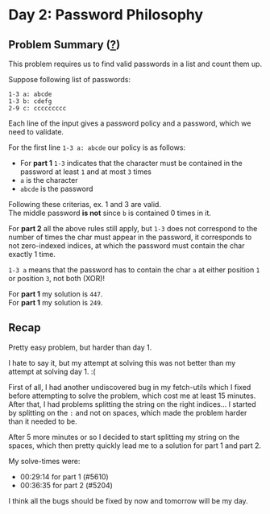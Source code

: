 # Day 2: Password Philosophy
## Problem Summary ([?](https://adventofcode.com/2020/day/2))

This problem requires us to find valid passwords in a list and count them up.

Suppose following list of passwords:
```
1-3 a: abcde
1-3 b: cdefg
2-9 c: ccccccccc
```

Each line of the input gives a password policy and a password, which we need to validate.

For the first line `1-3 a: abcde` our policy is as follows:
- For **part 1** `1-3` indicates that the character must be contained in the password at least `1` and at most `3` times
- `a` is the character
- `abcde` is the password

Following these criterias, ex. 1 and 3 are valid.  
The middle password **is not** since `b` is contained 0 times in it.

For **part 2** all the above rules still apply, but `1-3` does not correspond to the number of times the char must appear in the password,
it corresponds to not zero-indexed indices, at which the password must contain the char exactly 1 time.

`1-3 a` means that the password has to contain the char `a` at either position `1` or position `3`, not both (XOR)!

For **part 1** my solution is `447`.  
For **part 1** my solution is `249`.

## Recap
Pretty easy problem, but harder than day 1.  

I hate to say it, but my attempt at solving this was not better than my attempt at solving day 1. :(  

First of all, I had another undiscovered bug in my fetch-utils which I fixed before attempting to solve the problem, which cost me at least 15 minutes.  
After that, I had problems splitting the string on the right indices... I started by splitting on the `:` and not on spaces, which made the problem harder than it needed to be.

After 5 more minutes or so I decided to start splitting my string on the spaces, which then pretty quickly lead me to a solution for part 1 and part 2.

My solve-times were:
- 00:29:14 for part 1 (#5610)
- 00:36:35 for part 2 (#5204)

I think all the bugs should be fixed by now and tomorrow will be my day.
